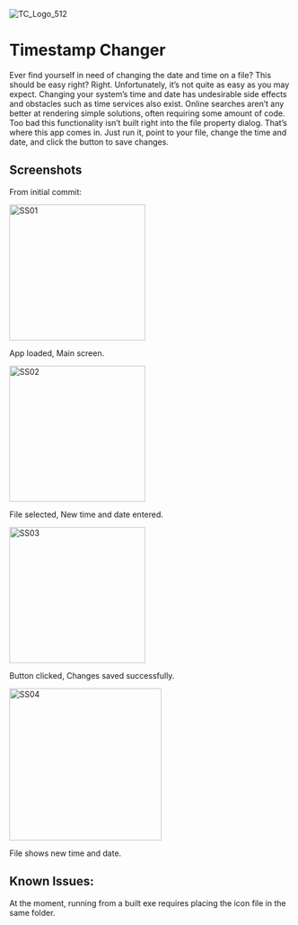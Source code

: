 ![TC_Logo_512](https://github.com/thethirdtype/Timestamp-Changer/assets/125661915/7452f801-9730-491b-9140-3c61d3003e77)

# Timestamp Changer
Ever find yourself in need of changing the date and time on a file?  This should be easy right?  Right.
Unfortunately, it’s not quite as easy as you may expect.  Changing your system’s time and date has undesirable side effects and obstacles such as time services also exist.  Online searches aren’t any better at rendering simple solutions, often requiring some amount of code.  Too bad this functionality isn’t built right into the file property dialog.
That’s where this app comes in.  Just run it, point to your file, change the time and date, and click the button to save changes.

## Screenshots
From initial commit:

<img width="242" alt="SS01" src="https://github.com/thethirdtype/Timestamp-Changer/assets/125661915/1a62848c-d051-487e-9166-140889403d1b">

App loaded, Main screen.

<img width="242" alt="SS02" src="https://github.com/thethirdtype/Timestamp-Changer/assets/125661915/72118c38-ac32-427c-adcc-f2cc70347464">

File selected, New time and date entered.

<img width="242" alt="SS03" src="https://github.com/thethirdtype/Timestamp-Changer/assets/125661915/c0f279b3-622f-4230-a449-1ad20ece27ae">

Button clicked, Changes saved successfully.

<img width="271" alt="SS04" src="https://github.com/thethirdtype/Timestamp-Changer/assets/125661915/92fbac36-1a3e-4a18-8868-5b9aebb0d3af">

File shows new time and date.


## Known Issues:
At the moment, running from a built exe requires placing the icon file in the same folder.
